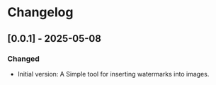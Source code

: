 # Changelog

## [0.0.1] - 2025-05-08
### Changed
- Initial version: A Simple tool for inserting watermarks into images.